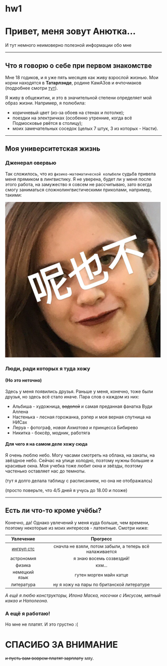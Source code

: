 # hw1
# Привет, меня зовут Анютка...
И тут немного неимоверно полезной информации обо мне
***
## Что я говорю о себе при первом знакомстве
Мне 18 годиков, и я уже пять месяцев как живу взрослой жизнью. Мои корни находятся в **Татарлэнде**, родине КамАЗов и өчпочмаков (подробнее смотри [тут](https://ru.wikipedia.org/wiki/%D0%9D%D0%B0%D0%B1%D0%B5%D1%80%D0%B5%D0%B6%D0%BD%D1%8B%D0%B5_%D0%A7%D0%B5%D0%BB%D0%BD%D1%8B)).

Я живу в общежитии, и это в значительной степени определяет мой образ жизни. Например, я полюбила:
* коричневый цвет (из-за обоев на стенах и потолке); 
* поездки на электричках (особенно утренние, когда всё Подмосковье рвётся в столицу);
* моих замечательных соседок (целых 7 штук, 3 из которых - Насти).
***
## Моя университетская жизнь
### Дженерал овервью
Так сложилось, что из `физико-математической колыбели` судьба привела меня прямиком в лингвистику. Я не уверена, будет ли у меня после этого работа, на замужество я совсем не рассчитываю, зато всегда смогу заниматься сложнолингвистическими приколами, например, такими:

<img src="лингвистично.jpg" width="500" height="500" />

### Люди, ради которых я туда хожу
#### (Но это неточно)
Здесь у меня появились друзья. Раньше у меня, конечно, тоже были друзья, но здесь всё стало иначе. Пара слов о каждом из них:
* Альбиша - художница, ~~водолей~~ и самая преданная фанатка Вуди Аллена
* Настенька - лесная горожанка, рэпер и моя верная спутница на НИСах
* Леруа - фотограф, *новая Ахматова* и принцесса Бибирево
* Никитка - боксёр, модник, работяга

#### Для чего я на самом деле хожу сюда
Я очень люблю небо. Могу часами смотреть на облака, на закаты, на звёздное небо. Сейчас на улице холодно, поэтому нужны большие и красивые окна. Моя учебка тоже любит окна и звёзды, поэтому частенько оставляет нас до темноты.

(тут я долго делала таблицу с расписанием, но она не отображалсь)

(просто поверьте, что 4/5 дней я учусь до 18.00 и позже)
***
## Есть ли что-то кроме учёбы?
Конечно, да! Однако увлечений у меня куда больше, чем времени, поэтому некоторые из моих интересов - латентные. Смотри ниже:

Увлечение|Прогресс|
:---:|:---:|
[ингруп стс](https://vk.com/ingroupctc)|сначла не взяли, потом забыли, а теперь всё налаживается|
астрономия|я знаю восемь созвездий!|
физика|кхм...|
немецкий язык|гутен морген майн катце|
литература|ну я хожу на пары по британской литературе|

*А ещё я любю конструкторы, Илона Маска, носочки с Иисусом, мятный какао и Наполеона.*

### А ещё я работаю!
Но мне не платят. И это грустно :(

# СПАСИБО ЗА ВНИМАНИЕ
~~и пусть вам воврем платят зарплату~~ мяу.

